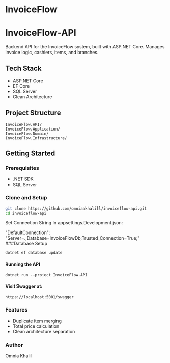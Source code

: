 # InvoiceFlow



# InvoiceFlow-API

Backend API for the InvoiceFlow system, built with ASP.NET Core. Manages invoice logic, cashiers, items, and branches.

## Tech Stack
- ASP.NET Core
- EF Core
- SQL Server
- Clean Architecture

## Project Structure

```
InvoiceFlow.API/
InvoiceFlow.Application/
InvoiceFlow.Domain/
InvoiceFlow.Infrastructure/
```
## Getting Started

### Prerequisites
- .NET SDK
- SQL Server

### Clone and Setup
```bash
git clone https://github.com/omniaakhalill/invoiceflow-api.git
cd invoiceflow-api
```

Set Connection String
In appsettings.Development.json:


"DefaultConnection": "Server=.;Database=InvoiceFlowDb;Trusted_Connection=True;"
###Database Setup

```
dotnet ef database update
```
#### Running the API
```
dotnet run --project InvoiceFlow.API
```
#### Visit Swagger at:
```
https://localhost:5001/swagger
```
### Features

- Duplicate item merging
- Total price calculation
- Clean architecture separation

### Author
Omnia Khalil
